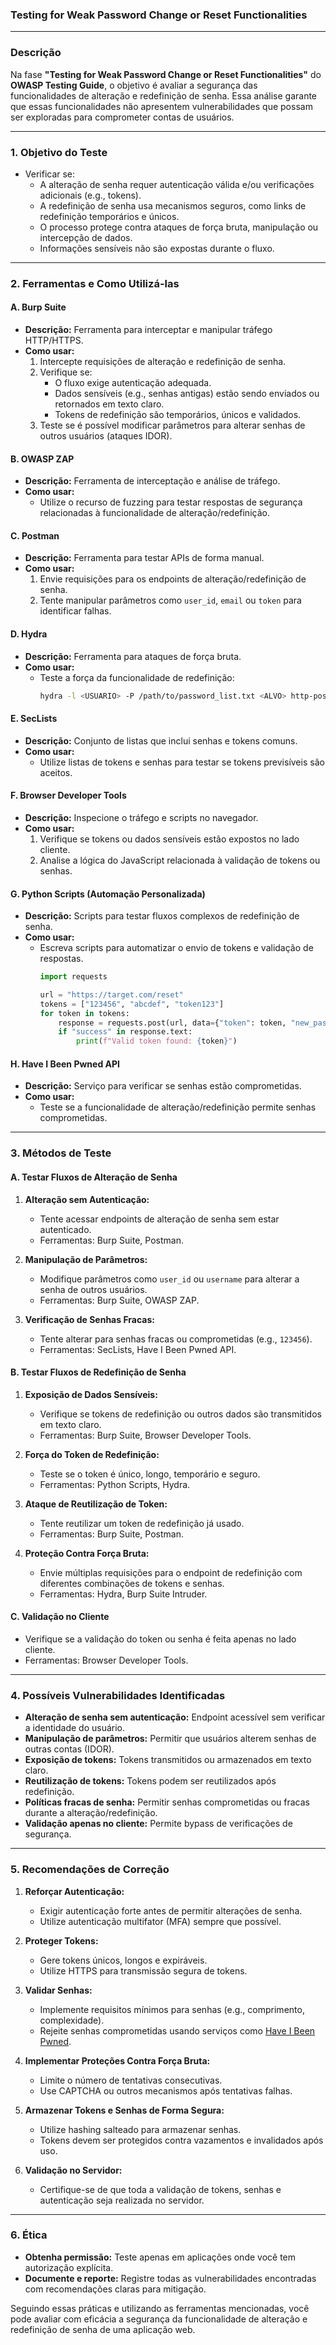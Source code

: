 ### **Testing for Weak Password Change or Reset Functionalities**

---

### **Descrição**
Na fase **"Testing for Weak Password Change or Reset Functionalities"** do **OWASP Testing Guide**, o objetivo é avaliar a segurança das funcionalidades de alteração e redefinição de senha. Essa análise garante que essas funcionalidades não apresentem vulnerabilidades que possam ser exploradas para comprometer contas de usuários.

---

### **1. Objetivo do Teste**
- Verificar se:
  - A alteração de senha requer autenticação válida e/ou verificações adicionais (e.g., tokens).
  - A redefinição de senha usa mecanismos seguros, como links de redefinição temporários e únicos.
  - O processo protege contra ataques de força bruta, manipulação ou intercepção de dados.
  - Informações sensíveis não são expostas durante o fluxo.

---

### **2. Ferramentas e Como Utilizá-las**

#### **A. Burp Suite**
- **Descrição:** Ferramenta para interceptar e manipular tráfego HTTP/HTTPS.
- **Como usar:**
  1. Intercepte requisições de alteração e redefinição de senha.
  2. Verifique se:
     - O fluxo exige autenticação adequada.
     - Dados sensíveis (e.g., senhas antigas) estão sendo enviados ou retornados em texto claro.
     - Tokens de redefinição são temporários, únicos e validados.
  3. Teste se é possível modificar parâmetros para alterar senhas de outros usuários (ataques IDOR).

#### **B. OWASP ZAP**
- **Descrição:** Ferramenta de interceptação e análise de tráfego.
- **Como usar:**
  - Utilize o recurso de fuzzing para testar respostas de segurança relacionadas à funcionalidade de alteração/redefinição.

#### **C. Postman**
- **Descrição:** Ferramenta para testar APIs de forma manual.
- **Como usar:**
  1. Envie requisições para os endpoints de alteração/redefinição de senha.
  2. Tente manipular parâmetros como `user_id`, `email` ou `token` para identificar falhas.

#### **D. Hydra**
- **Descrição:** Ferramenta para ataques de força bruta.
- **Como usar:**
  - Teste a força da funcionalidade de redefinição:
    ```bash
    hydra -l <USUARIO> -P /path/to/password_list.txt <ALVO> http-post-form "/reset:username=^USER^&new_password=^PASS^:F=incorrect"
    ```

#### **E. SecLists**
- **Descrição:** Conjunto de listas que inclui senhas e tokens comuns.
- **Como usar:**
  - Utilize listas de tokens e senhas para testar se tokens previsíveis são aceitos.

#### **F. Browser Developer Tools**
- **Descrição:** Inspecione o tráfego e scripts no navegador.
- **Como usar:**
  1. Verifique se tokens ou dados sensíveis estão expostos no lado cliente.
  2. Analise a lógica do JavaScript relacionada à validação de tokens ou senhas.

#### **G. Python Scripts (Automação Personalizada)**
- **Descrição:** Scripts para testar fluxos complexos de redefinição de senha.
- **Como usar:**
  - Escreva scripts para automatizar o envio de tokens e validação de respostas.
    ```python
    import requests

    url = "https://target.com/reset"
    tokens = ["123456", "abcdef", "token123"]
    for token in tokens:
        response = requests.post(url, data={"token": token, "new_password": "Test@1234"})
        if "success" in response.text:
            print(f"Valid token found: {token}")
    ```

#### **H. Have I Been Pwned API**
- **Descrição:** Serviço para verificar se senhas estão comprometidas.
- **Como usar:**
  - Teste se a funcionalidade de alteração/redefinição permite senhas comprometidas.

---

### **3. Métodos de Teste**

#### **A. Testar Fluxos de Alteração de Senha**
1. **Alteração sem Autenticação:**
   - Tente acessar endpoints de alteração de senha sem estar autenticado.
   - Ferramentas: Burp Suite, Postman.

2. **Manipulação de Parâmetros:**
   - Modifique parâmetros como `user_id` ou `username` para alterar a senha de outros usuários.
   - Ferramentas: Burp Suite, OWASP ZAP.

3. **Verificação de Senhas Fracas:**
   - Tente alterar para senhas fracas ou comprometidas (e.g., `123456`).
   - Ferramentas: SecLists, Have I Been Pwned API.

#### **B. Testar Fluxos de Redefinição de Senha**
1. **Exposição de Dados Sensíveis:**
   - Verifique se tokens de redefinição ou outros dados são transmitidos em texto claro.
   - Ferramentas: Burp Suite, Browser Developer Tools.

2. **Força do Token de Redefinição:**
   - Teste se o token é único, longo, temporário e seguro.
   - Ferramentas: Python Scripts, Hydra.

3. **Ataque de Reutilização de Token:**
   - Tente reutilizar um token de redefinição já usado.
   - Ferramentas: Burp Suite, Postman.

4. **Proteção Contra Força Bruta:**
   - Envie múltiplas requisições para o endpoint de redefinição com diferentes combinações de tokens e senhas.
   - Ferramentas: Hydra, Burp Suite Intruder.

#### **C. Validação no Cliente**
- Verifique se a validação do token ou senha é feita apenas no lado cliente.
- Ferramentas: Browser Developer Tools.

---

### **4. Possíveis Vulnerabilidades Identificadas**
- **Alteração de senha sem autenticação:** Endpoint acessível sem verificar a identidade do usuário.
- **Manipulação de parâmetros:** Permitir que usuários alterem senhas de outras contas (IDOR).
- **Exposição de tokens:** Tokens transmitidos ou armazenados em texto claro.
- **Reutilização de tokens:** Tokens podem ser reutilizados após redefinição.
- **Políticas fracas de senha:** Permitir senhas comprometidas ou fracas durante a alteração/redefinição.
- **Validação apenas no cliente:** Permite bypass de verificações de segurança.

---

### **5. Recomendações de Correção**
1. **Reforçar Autenticação:**
   - Exigir autenticação forte antes de permitir alterações de senha.
   - Utilize autenticação multifator (MFA) sempre que possível.

2. **Proteger Tokens:**
   - Gere tokens únicos, longos e expiráveis.
   - Utilize HTTPS para transmissão segura de tokens.

3. **Validar Senhas:**
   - Implemente requisitos mínimos para senhas (e.g., comprimento, complexidade).
   - Rejeite senhas comprometidas usando serviços como [Have I Been Pwned](https://haveibeenpwned.com/).

4. **Implementar Proteções Contra Força Bruta:**
   - Limite o número de tentativas consecutivas.
   - Use CAPTCHA ou outros mecanismos após tentativas falhas.

5. **Armazenar Tokens e Senhas de Forma Segura:**
   - Utilize hashing salteado para armazenar senhas.
   - Tokens devem ser protegidos contra vazamentos e invalidados após uso.

6. **Validação no Servidor:**
   - Certifique-se de que toda a validação de tokens, senhas e autenticação seja realizada no servidor.

---

### **6. Ética**
- **Obtenha permissão:** Teste apenas em aplicações onde você tem autorização explícita.
- **Documente e reporte:** Registre todas as vulnerabilidades encontradas com recomendações claras para mitigação.

Seguindo essas práticas e utilizando as ferramentas mencionadas, você pode avaliar com eficácia a segurança da funcionalidade de alteração e redefinição de senha de uma aplicação web.
